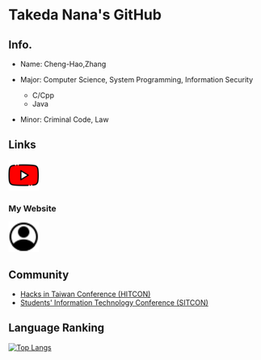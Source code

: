 # Takeda Nana's GitHub
## Info.
- Name: Cheng-Hao,Zhang
- Major: Computer Science, System Programming, Information Security
  -  C/Cpp
  -  Java

- Minor: Criminal Code, Law
## Links
<a href=https://www.youtube.com/c/tw-takedanana><img src="youtube.png" width="60" height="60"></a><br>

### My Website
<a href=https://windware1203.github.io/takeda.github.io/><img src="account.png" width="60" height="60"></a>

## Community
- <a href=https://hitcon.org/ target= _blank;>Hacks in Taiwan Conference (HITCON)</a>
- <a href=https://sitcon.org/ target= _blank;>Students' Information Technology Conference (SITCON)</a>

## Language Ranking
[![Top Langs](https://github-readme-stats.vercel.app/api/top-langs/?username=windware1203&layout=compact&theme=calm)](https://github.com/windware1203/github-readme-stats)

